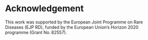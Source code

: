 # Acknowledgement

This work was supported by the European Joint Programme on Rare Diseases (EJP RD), funded by the European Union’s Horizon 2020 programme (Grant No. 82557).
